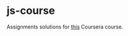 # js-course
Assignments solutions for [this](https://www.coursera.org/learn/html-css-javascript-for-web-developers?) Coursera course.
